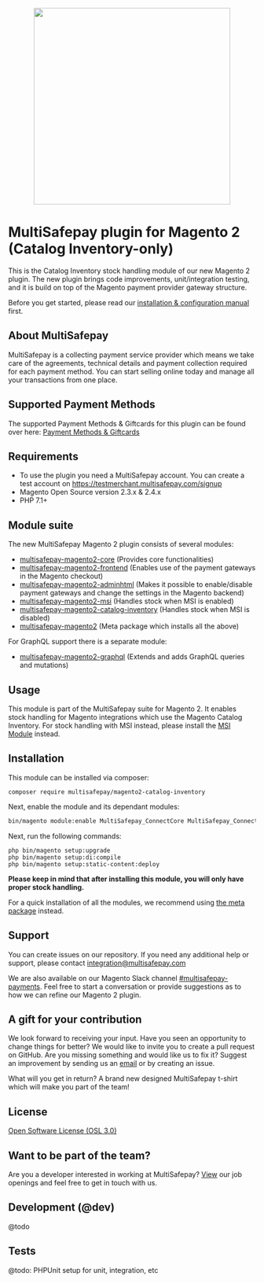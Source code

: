 <p align="center">
  <img src="https://www.multisafepay.com/img/multisafepaylogo.svg" width="400px" position="center">
</p>

# MultiSafepay plugin for Magento 2 (Catalog Inventory-only)

This is the Catalog Inventory stock handling module of our new Magento 2 plugin. 
The new plugin brings code improvements, unit/integration testing, and it is build on top of the Magento payment provider gateway structure.

Before you get started, please read our [installation & configuration manual](https://docs.multisafepay.com/integrations/plugins/magento2/) first.

## About MultiSafepay ##
MultiSafepay is a collecting payment service provider which means we take care of the agreements, technical details and payment collection required for each payment method. You can start selling online today and manage all your transactions from one place.

## Supported Payment Methods ##
The supported Payment Methods & Giftcards for this plugin can be found over here: [Payment Methods & Giftcards](https://docs.multisafepay.com/magento-2/#details-supported-payment-methods)

## Requirements
- To use the plugin you need a MultiSafepay account. You can create a test account on https://testmerchant.multisafepay.com/signup
- Magento Open Source version 2.3.x & 2.4.x
- PHP 7.1+

## Module suite

The new MultiSafepay Magento 2 plugin consists of several modules:

* [multisafepay-magento2-core](https://github.com/MultiSafepay/magento2-core) (Provides core functionalities)
* [multisafepay-magento2-frontend](https://github.com/MultiSafepay/magento2-frontend) (Enables use of the payment gateways in the Magento checkout)
* [multisafepay-magento2-adminhtml](https://github.com/MultiSafepay/magento2-adminhtml) (Makes it possible to enable/disable payment gateways and change the settings in the Magento backend)
* [multisafepay-magento2-msi](https://github.com/MultiSafepay/magento2-msi) (Handles stock when MSI is enabled)
* [multisafepay-magento2-catalog-inventory](https://github.com/MultiSafepay/magento2-catalog-inventory) (Handles stock when MSI is disabled)
* [multisafepay-magento2](https://github.com/MultiSafepay/magento2) (Meta package which installs all the above)

For GraphQL support there is a separate module:
* [multisafepay-magento2-graphql](https://github.com/MultiSafepay/magento2-graphql) (Extends and adds GraphQL queries and mutations)

## Usage
This module is part of the MultiSafepay suite for Magento 2.
It enables stock handling for Magento integrations which use the Magento Catalog Inventory. 
For stock handling with MSI instead, please install the [MSI Module](https://github.com/MultiSafepay/magento2-msi) instead.


## Installation

This module can be installed via composer:

```shell
composer require multisafepay/magento2-catalog-inventory
```

Next, enable the module and its dependant modules:
```bash
bin/magento module:enable MultiSafepay_ConnectCore MultiSafepay_ConnectCatalogInventory
```

Next, run the following commands:
```shell
php bin/magento setup:upgrade
php bin/magento setup:di:compile
php bin/magento setup:static-content:deploy
```

**Please keep in mind that after installing this module, you will only have proper stock handling.**

For a quick installation of all the modules, we recommend using [the meta package](https://github.com/MultiSafepay/magento2) instead.

## Support
You can create issues on our repository. If you need any additional help or support, please contact <a href="mailto:integration@multisafepay.com">integration@multisafepay.com</a>

We are also available on our Magento Slack channel [#multisafepay-payments](https://magentocommeng.slack.com/messages/multisafepay-payments/). 
Feel free to start a conversation or provide suggestions as to how we can refine our Magento 2 plugin.

## A gift for your contribution
We look forward to receiving your input. Have you seen an opportunity to change things for better? We would like to invite you to create a pull request on GitHub.
Are you missing something and would like us to fix it? Suggest an improvement by sending us an [email](mailto:integration@multisafepay.com) or by creating an issue.

What will you get in return? A brand new designed MultiSafepay t-shirt which will make you part of the team!

## License
[Open Software License (OSL 3.0)](https://github.com/MultiSafepay/Magento2Msp/blob/master/LICENSE.md)

## Want to be part of the team?
Are you a developer interested in working at MultiSafepay? [View](https://www.multisafepay.com/careers/#jobopenings) our job openings and feel free to get in touch with us.

## Development (@dev)
@todo
    
## Tests
@todo: PHPUnit setup for unit, integration, etc

